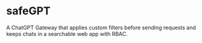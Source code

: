 # safeGPT
A ChatGPT Gateway that applies custom filters before sending requests and keeps chats in a searchable web app with RBAC. 
